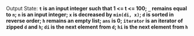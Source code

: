Output State: **`t` is an input integer such that 1 <= t <= 100; `_` remains equal to `n`; `n` is an input integer; `x` is decreased by `min(di, x)`; `d` is sorted in reverse order; `h` remains an empty list; `ans` is 0; `iterator` is an iterator of zipped `d` and `h`; `di` is the next element from `d`; `hi` is the next element from `h`**